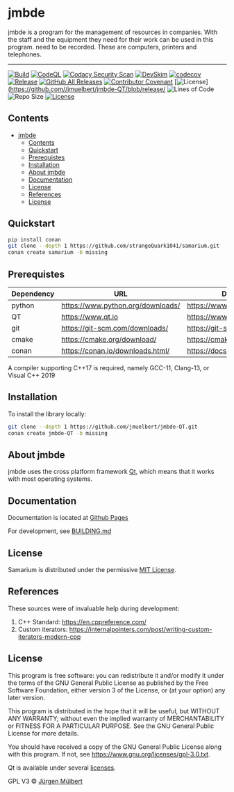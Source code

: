 <!--
SPDX-FileCopyrightText: 2021 Jürgen Mülbert <juergen.muelbert@gmail.com>

SPDX-License-Identifier: CC-BY-4.0
-->

# jmbde

jmbde is a program for the management of resources in companies. With the staff and the
equipment they need for their work can be used in this program. need to be recorded.
These are computers, printers and telephones.

---
[![Build](https://github.com/jmuelbert/jmbde-QT/actions/workflows/build.yml/badge.svg)](https://github.com/jmuelbert/jmbde-QT/actions/workflows/build.yml)
[![CodeQL](https://github.com/jmuelbert/jmbde-QT/actions/workflows/codeql-analysis.yml/badge.svg)](https://github.com/jmuelbert/jmbde-QT/actions/workflows/codeql-analysis.yml)
[![Codacy Security Scan](https://github.com/jmuelbert/jmbde-QT/actions/workflows/codacy-analysis.yml/badge.svg)](https://github.com/jmuelbert/jmbde-QT/actions/workflows/codacy-analysis.yml)
[![DevSkim](https://github.com/jmuelbert/jmbde-QT/actions/workflows/devskim-analysis.yml/badge.svg)](https://github.com/jmuelbert/jmbde-QT/actions/workflows/devskim-analysis.yml)
[![codecov](https://codecov.io/gh/jmuelbert/jmbde-QT/branch/main/graph/badge.svg)](https://codecov.io/gh/jmuelbert/jmbde-QT)
[![Release](https://img.shields.io/github/release/jmuelbert/jmbde-QT.svg?style=flat-square)](https://github.com/jmuelbert/jmbde-QT/releases)
[![GitHub All Releases](https://img.shields.io/github/downloads/jmuelbert/jmbde-QT/total?label=downloads%40all)](https://github.com/jmuelbert/jmbde-QT/releases)
[![Contributor Covenant](https://img.shields.io/badge/Contributor%20Covenant-v1.4%20adopted-ff69b4.svg)](CODE_OF_CONDUCT.md)
[![License](https://img.shields.io/github/license/jmuelbert/jmbde-QT)](https://github.com//jmuelbert/jmbde-QT/blob/release/
![Lines of Code](https://img.shields.io/tokei/lines/github/jmuelbert/jmbde-QT)
![Repo Size](https://img.shields.io/github/repo-size/jmuelbert/jmbde-QT)
[![License](https://img.shields.io/github/license/jmuelbert/jmbde-QT)](https://github.com//jmuelbert/jmbde-QT/blob/release/LICENSE)

## Contents

- [jmbde](#jmbde)
  - [Contents](#contents)
  - [Quickstart](#quickstart)
  - [Prerequistes](#prerequistes)
  - [Installation](#installation)
  - [About jmbde](#about-jmbde)
  - [Documentation](#documentation)
  - [License](#license)
  - [References](#references)
  - [License](#license-1)

## Quickstart

```sh
pip install conan
git clone --depth 1 https://github.com/strangeQuark1041/samarium.git
conan create samarium -b missing
```

## Prerequistes

| Dependency | URL                                 | Documentation                          |
| ---------- | ----------------------------------- | -------------------------------------- |
| python     | <https://www.python.org/downloads/> | <https://www.python.org/doc/>          |
| QT         | <https://www.qt.io>                 | <https://www.qt.io>                    |
| git        | <https://git-scm.com/downloads/>    | <https://git-scm.com/docs/>            |
| cmake      | <https://cmake.org/download/>       | <https://cmake.org/cmake/help/latest/> |
| conan      | <https://conan.io/downloads.html/>  | <https://docs.conan.io/en/latest/>     |

A compiler supporting C++17 is required, namely GCC-11, Clang-13, or Visual C++ 2019

## Installation

To install the library locally:

```sh
git clone --depth 1 https://github.com/jmuelbert/jmbde-QT.git
conan create jmbde-QT -b missing
```
## About jmbde

jmbde uses the cross platform framework [Qt](http://www.qt.io/download-open-source/),
which means that it works with most operating systems.

## Documentation

Documentation is located at [Github Pages](https://strangequark1041.github.io/samarium_docs/)

For development, see [BUILDING.md](BUILDING.md)

## License

Samarium is distributed under the permissive [MIT License](LICENSE.md).

## References

These sources were of invaluable help during development:

1. C++ Standard: <https://en.cppreference.com/>
2. Custom iterators: <https://internalpointers.com/post/writing-custom-iterators-modern-cpp>

## License

This program is free software: you can redistribute it and/or modify it under the terms
of the GNU General Public License as published by the Free Software Foundation, either
version 3 of the License, or (at your option) any later version.

This program is distributed in the hope that it will be useful, but WITHOUT ANY
WARRANTY; without even the implied warranty of MERCHANTABILITY or FITNESS FOR A
PARTICULAR PURPOSE. See the GNU General Public License for more details.

You should have received a copy of the GNU General Public License along with this
program. If not, see <https://www.gnu.org/licenses/gpl-3.0.txt>.

Qt is available under several [licenses](https://www.qt.io/licensing/).

GPL V3 © [Jürgen Mülbert](https:/github.com/jmuelbert/jmbde-QT)
